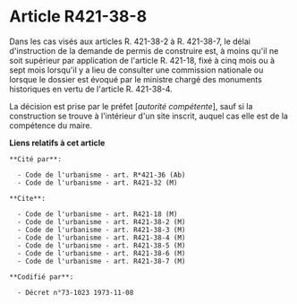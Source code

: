 # Article R421-38-8

Dans les cas visés aux articles R. 421-38-2 à R. 421-38-7, le délai d'instruction de la demande de permis de construire est,
à moins qu'il ne soit supérieur par application de l'article R. 421-18, fixé à cinq mois ou à sept mois lorsqu'il y a lieu de
consulter une commission nationale ou lorsque le dossier est évoqué par le ministre chargé des monuments historiques en vertu
de l'article R. 421-38-4.

La décision est prise par le préfet [*autorité compétente*], sauf si la construction se trouve à l'intérieur d'un site
inscrit, auquel cas elle est de la compétence du maire.

**Liens relatifs à cet article**

	**Cité par**:

	  - Code de l'urbanisme - art. R*421-36 (Ab)
	  - Code de l'urbanisme - art. R421-32 (M)

	**Cite**:

	  - Code de l'urbanisme - art. R421-18 (M)
	  - Code de l'urbanisme - art. R421-38-2 (M)
	  - Code de l'urbanisme - art. R421-38-3 (M)
	  - Code de l'urbanisme - art. R421-38-4 (M)
	  - Code de l'urbanisme - art. R421-38-5 (M)
	  - Code de l'urbanisme - art. R421-38-6 (M)
	  - Code de l'urbanisme - art. R421-38-7 (M)

	**Codifié par**:

	  - Décret n°73-1023 1973-11-08
